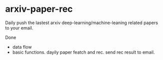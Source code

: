 # arxiv-paper-rec
Daily push the lastest arxiv deep-learning/machine-leaning related papers to your email.

Done
- data flow 
- basic functions. dayily paper featch and rec. send rec result to email.
